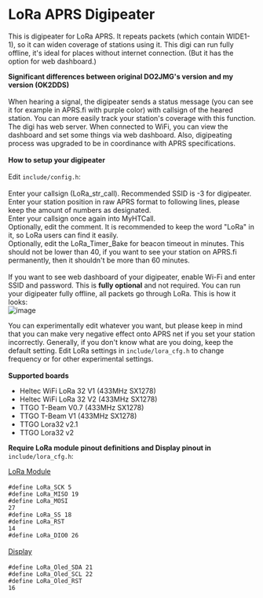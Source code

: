 # LoRa APRS Digipeater

This is digipeater for LoRa APRS. It repeats packets (which contain WIDE1-1), so it can widen coverage of stations using it. This digi can run fully offline, it's ideal for places without internet connection. (But it has the option for web dashboard.)

<b>Significant differences between original DO2JMG's version and my version (OK2DDS)</b><br><br>
When hearing a signal, the digipeater sends a status message (you can see it for example in APRS.fi with purple color) with callsign of the heared station. You can more easily track your station's coverage with this function. The digi has web server. When connected to WiFi, you can view the dashboard and set some things via web dashboard. Also, digipeating process was upgraded to be in coordinance with APRS specifications.
<br><br>
<b>How to setup your digipeater</b><br><br>
Edit <code>include/config.h</code>:<br><br>
Enter your callsign (LoRa_str_call). Recommended SSID is -3 for digipeater.<br>
Enter your station position in raw APRS format to following lines, please keep the amount of numbers as designated.<br>
Enter your callsign once again into MyHTCall.<br>
Optionally, edit the comment. It is recommended to keep the word "LoRa" in it, so LoRa users can find it easily.<br>
Optionally, edit the LoRa_Timer_Bake for beacon timeout in minutes. This should not be lower than 40, if you want to see your station on APRS.fi permanently, then it shouldn't be more than 60 minutes.<br><br>
If you want to see web dashboard of your digipeater, enable Wi-Fi and enter SSID and password. This is <b>fully optional</b> and not required. You can run your digipeater fully offline, all packets go through LoRa. This is how it looks:<br>![image](https://user-images.githubusercontent.com/76646834/155492745-6807ac86-fd2f-4387-b6c9-4480524e20f3.png)

You can experimentally edit whatever you want, but please keep in mind that you can make very negative effect onto APRS net if you set your station incorrectly. Generally, if you don't know what are you doing, keep the default setting. Edit LoRa settings in <code>include/lora_cfg.h</code> to change frequency or for other experimental settings.
<br><br>
<b>Supported boards</b>
- Heltec WiFi LoRa 32 V1 (433MHz SX1278)
- Heltec WiFi LoRa 32 V2 (433MHz SX1278)
- TTGO T-Beam V0.7 (433MHz SX1278)
- TTGO T-Beam V1 (433MHz SX1278)
- TTGO Lora32 v2.1
- TTGO Lora32 v2

<b>Require LoRa module pinout definitions and Display pinout in</b> <code>include/lora_cfg.h</code>:

<u>LoRa Module</u><br>
<br>
<code>#define LoRa_SCK 5</code><br>
<code>#define LoRa_MISO 19</code><br>
<code>#define LoRa_MOSI 27</code><br>
<code>#define LoRa_SS 18</code><br>
<code>#define LoRa_RST 14</code><br>
<code>#define LoRa_DIO0 26</code><br>
<br>
<u>Display</u><br>
<br>
<code>#define LoRa_Oled_SDA 21</code><br>
<code>#define LoRa_Oled_SCL 22</code><br>
<code>#define LoRa_Oled_RST 16</code><br>
<br>
